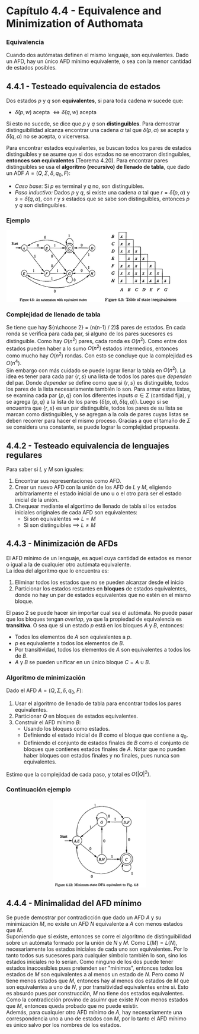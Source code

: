 # Capítulo 4.4 - Equivalence and Minimization of Authomata

### Equivalencia
Cuando dos autómatas definen el mismo lenguaje, son equivalentes. Dado un AFD, hay un único AFD mínimo equivalente, o sea con la menor cantidad de estados posibles.

## 4.4.1 - Testeado equivalencia de estados
Dos estados $p$ y $q$ son **equivalentes**, si para toda cadena $w$ sucede que:
- $\hat{\delta}(p,w)$ acepta $\iff \hat{\delta}(q,w)$ acepta

Si esto no sucede, se dice que $p$ y $q$ son **distinguibles**. Para demostrar distinguibilidad alcanza encontrar una cadena $\alpha$ tal que $\hat{\delta}(p,\alpha)$ se acepta y $\hat{\delta}(q,\alpha)$ no se acepta, o vicerversa. <br>

Para encontrar estados equivalentes, se buscan todos los pares de estados distinguibles y se asume que si dos estados no se encotraron distinguibles, **entonces son equivalentes** (Teorema 4.20). Para encontrar pares distinguibles se usa el **algoritmo (recursivo) de llenado de tabla**, que dado un ADF $A = (Q, \Sigma, \delta, q_0, F)$:

- *Caso base*: Si $p$ es terminal y $q$ no, son distinguibles.
- *Paso inductivo:* Dados $p$ y $q$, si existe una cadena $\alpha$ tal que $r = \hat{\delta}(p, \alpha)$ y $s = \hat{\delta}(q, \alpha)$, con $r$ y $s$ estados que se sabe son distinguibles, entonces $p$ y $q$ son distinguibles.

### Ejemplo
<div style="display: flex;">
    <img src="assets/afd-example.png" alt="Example AFD" width="50%"/>
    <img src="assets/table-example.png" alt="Example table-filling result" width="50%"/>
</div>

### Complejidad de llenado de tabla
Se tiene que hay ${n\choose 2} = (n(n-1) / 2)$ pares de estados. En cada ronda se verifica para cada par, si alguno de los pares sucesores es distinguible. Como hay $O(n^2)$ pares, cada ronda es $O(n^2)$. Como entre dos estados pueden haber a lo sumo $O(n^2)$ estados intermedios, entonces como mucho hay $O(n^2)$ rondas. Con esto se concluye que la complejidad es $O(n^4)$. <br>
Sin embargo con más cuidado se puede lograr llenar la tabla en $O(n^2)$. La idea es tener para cada par $\{r, s\}$ una lista de todos los pares que *dependen* del par. Donde *depender* se define como que si $\{r, s\}$ es distinguible, todos los pares de la lista necesariamente también lo son. Para armar estas listas, se examina cada par $\{p, q\}$ con los diferentes inputs $a \in \Sigma$ (cantidad fija), y se agrega $\{p, q\}$ a la lista de los pares $\{\delta(p, a), \delta(q, a)\}$. Luego si se encuentra que $\{r, s\}$ es un par distinguible, todos los pares de su lista se marcan como distinguibles, y se agregan a la cola de pares cuyas listas se deben recorrer para hacer el mismo proceso. Gracias a que el tamaño de $\Sigma$ se considera una constante, se puede lograr la complejidad propuesta. 

## 4.4.2 - Testeado equivalencia de lenguajes regulares
Para saber si $L$ y $M$ son iguales:
1) Encontrar sus representaciones como AFD.
2) Crear un nuevo AFD con la unión de los AFD de $L$ y $M$, eligiendo arbitrariamente el estado inicial de uno u o el otro para ser el estado inicial de la unión.
3) Chequear mediante el algortimo de llenado de tabla si los estados iniciales originales de cada AFD son equivalentes:
   - Si son equivalentes $\implies$ $L = M$ 
   - Si son distinguibles $\implies$ $L \neq M$ 



## 4.4.3 - Minimización de AFDs
El AFD mínimo de un lenguaje, es aquel cuya cantidad de estados es menor o igual a la de cualquier otro autómata equivalente. <br>
La idea del algoritmo que lo encuentra es:
1) Eliminar todos los estados que no se pueden alcanzar desde el inicio
2) Particionar los estados restantes en **bloques** de estados equivalentes, donde no hay un par de estados equivalentes que no estén en el mismo bloque.

El paso 2 se puede hacer sin importar cual sea el autómata. No puede pasar que los bloques tengan *overlap*, ya que la propiedad de equivalencia es **transitiva**. O sea que si un estado $p$ está en los bloques $A$ y $B$, entonces:
- Todos los elementos de $A$ son equivalentes a $p$. 
- $p$ es equivalente a todos los elementos de $B$.
- Por transitividad, todos los elementos de $A$ son equivalentes a todos los de $B$.
- $A$ y $B$ se pueden unificar en un único bloque $C = A \cup B$.

### Algoritmo de minimización
Dado el AFD $A = (Q, \Sigma, \delta, q_0, F)$:
1) Usar el algoritmo de llenado de tabla para encontrar todos los pares equivalentes.
2) Particionar $Q$ en bloques de estados equivalentes.
3) Construir el AFD mínimo $B$:
   - Usando los bloques como estados.
   - Definiendo el estado inicial de $B$ como el bloque que contiene a $q_0$.
   - Definiendo el conjunto de estados finales de $B$ como el conjunto de bloques que contienes estados finales de $A$. Notar que no pueden haber bloques con estados finales y no finales, pues nunca son equivalentes.
  
Estimo que la complejidad de cada paso, y total es $O(|Q|^2)$.
   

### Continuación ejemplo
<div style="display: flex; justify-content:center;">
    <img src="assets/min-afd-example.png" alt="Minimized AFD" width="50%"/>
</div>


## 4.4.4 - Minimalidad del AFD mínimo
Se puede demostrar por contradicción que dado un AFD $A$ y su minimización $M$, no existe un AFD $N$ equivalente a $A$ con menos estados que $M$. <br>
Suponiendo que sí existe, entonces se corre el algoritmo de distinguibilidad sobre un autómata formado por la unión de $N$ y $M$. Como $L(M) = L(N)$, necesariamente los estados iniciales de cada uno son equivalentes. Por lo tanto todos sus sucesores para cualquier símbolo también lo son, sino los estados iniciales no lo serían. Como ninguno de los dos puede tener estados inaccesibles pues pretenden ser "mínimos", entonces todos los estados de $M$ son equivalentes a al menos un estado de $N$. Pero como $N$ tiene menos estados que $M$, entonces hay al menos dos estados de $M$ que son equivalentes a uno de $N$, y por transitividad equivalentes entre si. Esto es absurdo pues por construcción, $M$ no tiene dos estados equivalentes. Como la contradicción provino de asuimr que existe $N$ con menos estados que $M$, entonces queda probado que no puede existir. <br>
Además, para cualquier otro AFD mínimo de $A$, hay necesariamente una correspondencia uno a uno de estados con $M$, por lo tanto el AFD mínimo es único salvo por los nombres de los estados.